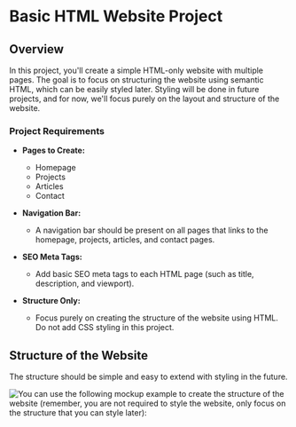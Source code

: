# Basic HTML Website Project

## Overview

In this project, you'll create a simple HTML-only website with multiple pages. The goal is to focus on structuring the website using semantic HTML, which can be easily styled later. Styling will be done in future projects, and for now, we'll focus purely on the layout and structure of the website.

### Project Requirements

- **Pages to Create:**
  - Homepage
  - Projects
  - Articles
  - Contact
- **Navigation Bar:**

  - A navigation bar should be present on all pages that links to the homepage, projects, articles, and contact pages.

- **SEO Meta Tags:**

  - Add basic SEO meta tags to each HTML page (such as title, description, and viewport).

- **Structure Only:**
  - Focus purely on creating the structure of the website using HTML. Do not add CSS styling in this project.

## Structure of the Website

The structure should be simple and easy to extend with styling in the future.

![You can use the following mockup example to create the structure of the website (remember, you are not required to style the website, only focus on the structure that you can style later):](https://assets.roadmap.sh/guest/portfolio-design-83lku.png)
